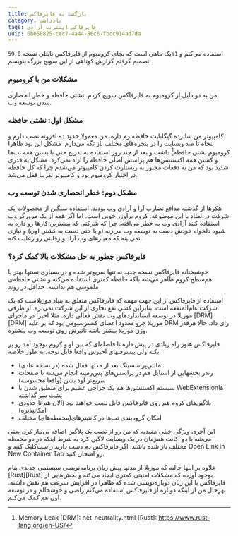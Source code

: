 ```yaml
---
title: بازگشت به فایرفاکس
category: یادداشت
tags: فایرفاکس اینترنت آزادی
uuid: 6be50825-cec7-4a44-86c6-fbcc914ad7da
---
```


یک ماهی است که بجای کرومیوم از فایرفاکس نایتلی نسخه `59.0a1` استفاده می‌کنم و تصمیم گرفتم گزارش کوتاهی از این سویچ بزرگ بنویسم.

### مشکلات من با کرومیوم
من به دو دلیل از کرومیوم به فایرفاکس سویچ کردم. نشتی حافظه و خطر انحصاری شدن توسعه وب. 

### مشکل اول: نشتی حافظه

کامپیوتر من شانزده گیگابایت حافظه رم داره. من معمولا حدود ده‌ افزونه نصب دارم و پنجاه تا صد وبسایت را در پنجره‌های مختلف باز نگه می‌دارم. مشکل این بود ظاهرا کرومیوم نشتی حافظه[^mem] داشت و بعد از چند روز استفاده به تدریج حتی با بستن همه تب‌ها و کشتن همه اکستنشن‌ها هم پراسس اصلی حافظه را آزاد نمی‌کرد. مشکل به قدری شدید بود که من به دفعات مجبور به ریستارت کردن کامپیوتر می‌شدم چرا که کل حافظه در اختیار کرومیوم بود و کامپیوتر تقریبا قفل می‌شد.

### مشکل دوم: خطر انحصاری شدن توسعه وب

هکرها از گذشته مدافع تضارب آرا و آزادی وب بودند. استفاده سنگین از محصولات یک شرکت در تضاد با این موضوعه. کروم براوزر خوبی است. اما اگر همه از یک مرورگر وب استفاده کنند آزادی وب به خطر می‌افته. چرا که شرکتی که بیشترین کارها رو داره به شیوه دلخواه خودش دست به توسعه وب می‌زنه (و یا حتی دست به کشتن اون) و نیازی نمی‌بینه که معیارهای وب آزاد و رقابتی رو رعایت کنه. 

### فایرفاکس چطور به حل مشکلات بالا کمک کرد؟

خوشبختانه فایرفاکس نسخه جدید نه تنها سریع‌تر شده و در بسیاری تستها بهتر یا هم‌سطح کروم ظاهر می‌شه بلکه حافظه کمتری استفاده می‌کنه و نشتی حافظه‌ی ملموسی هم نداشته. حداقل در روند 

استفاده از فایرفاکس از این جهت مهمه که فایرفاکس متعلق به بنیاد موزیلاست که یک شرکت عام‌المنفعه است. بنابراین کسی نفع تجاری از این شرکت نمی‌بره. از طرفی موزیلا در توسعه استانداردهای وب نقش فعالی داره. مثلا اخیرا در ماجرای [DRM][DRM] موزیلا جزو معدود اعضای کنسرسیومی بود که بر علیه DRM رای داد. حالا هرقدر وزن موزیلا بیشتر باشه تاثیرش روی توسعه وب بیشتره.

فایرفاکس هنوز راه زیادی در پیش داره تا فاصله‌ای که بین او و کروم بوجود آمد رو پر بکنه ولی پیشرفتهای اخیرش واقعا قابل توجه. به طور خلاصه:

- مالتی‌پراسسینگ بعد از مدتها فعال شده (در نسخه‌ عادی)
- رندر بخشهایی از استایل هم در پراسس‌های پس‌زمینه انجام می‌شه تا صفحات سریع‌تر لود بشن (واقعا محسوسه)
- سیستم اکستنشن‌ها هم یک جراحی عظیم برای منطبق شدن با WebExtensionها پشت سر گذاشته
- پلاگین‌های کروم هم روی فایرفاکس قابل نصب خواهند بود (الان هم تا حدودی امکانپذیره)
- امکان گروه‌بندی تب‌ها در کانتینرهای(محفظه‌های) مختلف

این آخری ویژگی خیلی مفیدیه که من رو از نصب یک پلاگین اضافه بی‌نیاز کرد. یعنی می‌شه با دو اکانت همزمان در یک وبسایت لاگین کرد به شرط اینکه در دو محفظه مختلف باز شده باشند. اگر فایرفاکس دم دست دارید راست‌کلیک کنید و Open Link in New Container Tab رو امتحان کنید.

علاوه بر اینها جالبه که موزیلا از مدتها پیش زبان برنامه‌نویسی سیستمی جدیدی بنام [Rust][Rust] بوجود آورده که مشکلات امنیتی کمتری ایجاد می‌کنه و بخش‌هایی از فایرفاکس با این زبان دوباره‌نویسی شده که ظاهرا در افزایش سرعت هم نقش داشته. بهرحال من از اینکه دوباره از فایرفاکس استفاده می‌کنم راضی و خوشحالم و در توسعه اون هم کمک می‌کنم.

[^mem]: Memory Leak
[DRM]: net-neutrality.html
[Rust]: https://www.rust-lang.org/en-US/
